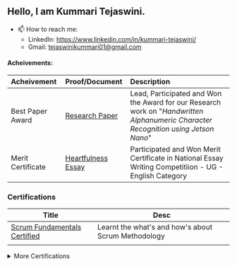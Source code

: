 ## Hello, I am Kummari Tejaswini.

- 📫 How to reach me: 
  - LinkedIn: https://www.linkedin.com/in/kummari-tejaswini/
  - Gmail:    <tejaswinikummari01@gmail.com>

#### Acheivements:
| Acheivement | Proof/Document | Description |
|:---|:---|:---|
| Best Paper Award | [Research Paper](https://drive.google.com/file/d/1w1r1vpOI5K8JFichh0RqqAh3cnVZVk0W/view?usp=drive_link) | Lead, Participated and Won the Award for our Research work on "*Handwritten Alphanumeric Character Recognition using Jetson Nano*" |
| Merit Certificate | [Heartfulness Essay](https://drive.google.com/file/d/1vHOnWQkC9jDyQIvw39HhMYlihpKtFfCW/view?usp=sharing) | Participated and Won Merit Certificate in National Essay Writing Competitiion - UG - English Category |


### Certifications
| Title | Desc |
|---|--- |
|[Scrum Fundamentals Certified](https://drive.google.com/file/d/1MhbSqLC3TnJsA9l3ynDvFjdNjIJ8IaBE/view?usp=sharing) | Learnt the what's and how's about Scrum Methodology |
|[]()||


<details>
<summary> More Certifications </summary>  

| Title | Desc|
|---| ---|
| | |

</details>


